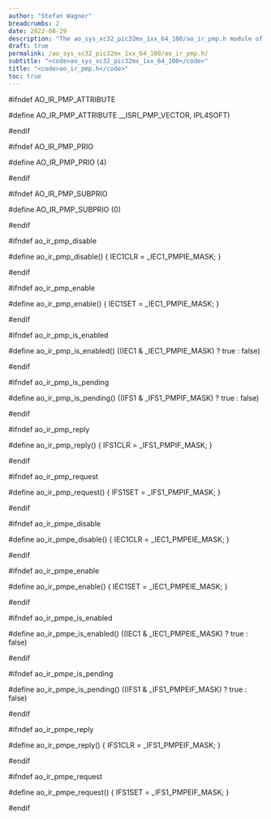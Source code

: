 ```yaml
---
author: "Stefan Wagner"
breadcrumbs: 2
date: 2022-08-29
description: "The ao_sys_xc32_pic32mx_1xx_64_100/ao_ir_pmp.h module of the ao real-time operating system."
draft: true
permalink: /ao_sys_xc32_pic32mx_1xx_64_100/ao_ir_pmp.h/ 
subtitle: "<code>ao_sys_xc32_pic32mx_1xx_64_100</code>"
title: "<code>ao_ir_pmp.h</code>"
toc: true
---
```


#ifndef AO_IR_PMP_ATTRIBUTE

#define AO_IR_PMP_ATTRIBUTE         __ISR(_PMP_VECTOR, IPL4SOFT)

#endif

#ifndef AO_IR_PMP_PRIO

#define AO_IR_PMP_PRIO              (4)

#endif

#ifndef AO_IR_PMP_SUBPRIO

#define AO_IR_PMP_SUBPRIO           (0)

#endif

#ifndef ao_ir_pmp_disable

#define ao_ir_pmp_disable()         { IEC1CLR = _IEC1_PMPIE_MASK; }

#endif

#ifndef ao_ir_pmp_enable

#define ao_ir_pmp_enable()          { IEC1SET = _IEC1_PMPIE_MASK; }

#endif

#ifndef ao_ir_pmp_is_enabled

#define ao_ir_pmp_is_enabled()      ((IEC1 & _IEC1_PMPIE_MASK) ? true : false)

#endif

#ifndef ao_ir_pmp_is_pending

#define ao_ir_pmp_is_pending()      ((IFS1 & _IFS1_PMPIF_MASK) ? true : false)

#endif

#ifndef ao_ir_pmp_reply

#define ao_ir_pmp_reply()           { IFS1CLR = _IFS1_PMPIF_MASK; }

#endif

#ifndef ao_ir_pmp_request

#define ao_ir_pmp_request()         { IFS1SET = _IFS1_PMPIF_MASK; }

#endif

#ifndef ao_ir_pmpe_disable

#define ao_ir_pmpe_disable()        { IEC1CLR = _IEC1_PMPEIE_MASK; }

#endif

#ifndef ao_ir_pmpe_enable

#define ao_ir_pmpe_enable()         { IEC1SET = _IEC1_PMPEIE_MASK; }

#endif

#ifndef ao_ir_pmpe_is_enabled

#define ao_ir_pmpe_is_enabled()     ((IEC1 & _IEC1_PMPEIE_MASK) ? true : false)

#endif

#ifndef ao_ir_pmpe_is_pending

#define ao_ir_pmpe_is_pending()     ((IFS1 & _IFS1_PMPEIF_MASK) ? true : false)

#endif

#ifndef ao_ir_pmpe_reply

#define ao_ir_pmpe_reply()          { IFS1CLR = _IFS1_PMPEIF_MASK; }

#endif

#ifndef ao_ir_pmpe_request

#define ao_ir_pmpe_request()        { IFS1SET = _IFS1_PMPEIF_MASK; }

#endif

